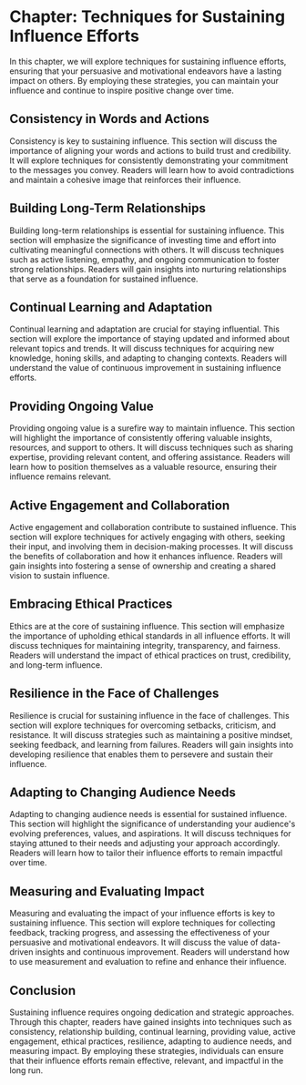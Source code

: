Chapter: Techniques for Sustaining Influence Efforts
====================================================

In this chapter, we will explore techniques for sustaining influence efforts, ensuring that your persuasive and motivational endeavors have a lasting impact on others. By employing these strategies, you can maintain your influence and continue to inspire positive change over time.

Consistency in Words and Actions
--------------------------------

Consistency is key to sustaining influence. This section will discuss the importance of aligning your words and actions to build trust and credibility. It will explore techniques for consistently demonstrating your commitment to the messages you convey. Readers will learn how to avoid contradictions and maintain a cohesive image that reinforces their influence.

Building Long-Term Relationships
--------------------------------

Building long-term relationships is essential for sustaining influence. This section will emphasize the significance of investing time and effort into cultivating meaningful connections with others. It will discuss techniques such as active listening, empathy, and ongoing communication to foster strong relationships. Readers will gain insights into nurturing relationships that serve as a foundation for sustained influence.

Continual Learning and Adaptation
---------------------------------

Continual learning and adaptation are crucial for staying influential. This section will explore the importance of staying updated and informed about relevant topics and trends. It will discuss techniques for acquiring new knowledge, honing skills, and adapting to changing contexts. Readers will understand the value of continuous improvement in sustaining influence efforts.

Providing Ongoing Value
-----------------------

Providing ongoing value is a surefire way to maintain influence. This section will highlight the importance of consistently offering valuable insights, resources, and support to others. It will discuss techniques such as sharing expertise, providing relevant content, and offering assistance. Readers will learn how to position themselves as a valuable resource, ensuring their influence remains relevant.

Active Engagement and Collaboration
-----------------------------------

Active engagement and collaboration contribute to sustained influence. This section will explore techniques for actively engaging with others, seeking their input, and involving them in decision-making processes. It will discuss the benefits of collaboration and how it enhances influence. Readers will gain insights into fostering a sense of ownership and creating a shared vision to sustain influence.

Embracing Ethical Practices
---------------------------

Ethics are at the core of sustaining influence. This section will emphasize the importance of upholding ethical standards in all influence efforts. It will discuss techniques for maintaining integrity, transparency, and fairness. Readers will understand the impact of ethical practices on trust, credibility, and long-term influence.

Resilience in the Face of Challenges
------------------------------------

Resilience is crucial for sustaining influence in the face of challenges. This section will explore techniques for overcoming setbacks, criticism, and resistance. It will discuss strategies such as maintaining a positive mindset, seeking feedback, and learning from failures. Readers will gain insights into developing resilience that enables them to persevere and sustain their influence.

Adapting to Changing Audience Needs
-----------------------------------

Adapting to changing audience needs is essential for sustained influence. This section will highlight the significance of understanding your audience's evolving preferences, values, and aspirations. It will discuss techniques for staying attuned to their needs and adjusting your approach accordingly. Readers will learn how to tailor their influence efforts to remain impactful over time.

Measuring and Evaluating Impact
-------------------------------

Measuring and evaluating the impact of your influence efforts is key to sustaining influence. This section will explore techniques for collecting feedback, tracking progress, and assessing the effectiveness of your persuasive and motivational endeavors. It will discuss the value of data-driven insights and continuous improvement. Readers will understand how to use measurement and evaluation to refine and enhance their influence.

Conclusion
----------

Sustaining influence requires ongoing dedication and strategic approaches. Through this chapter, readers have gained insights into techniques such as consistency, relationship building, continual learning, providing value, active engagement, ethical practices, resilience, adapting to audience needs, and measuring impact. By employing these strategies, individuals can ensure that their influence efforts remain effective, relevant, and impactful in the long run.
